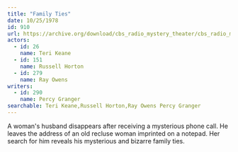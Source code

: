 ```yaml
---
title: "Family Ties"
date: 10/25/1978
id: 910
url: https://archive.org/download/cbs_radio_mystery_theater/cbs_radio_mystery_theater-0901-0950.zip/cbs_radio_mystery_theater-0901-0950%2Fcbsrmt_0910_family_ties.mp3
actors:  
  - id: 26
    name: Teri Keane  
  - id: 151
    name: Russell Horton  
  - id: 279
    name: Ray Owens
writers:  
  - id: 290
    name: Percy Granger
searchable: Teri Keane,Russell Horton,Ray Owens Percy Granger
---
```

A woman's husband disappears after receiving a mysterious phone call. He leaves the address of an old recluse woman imprinted on a notepad. Her search for him reveals his mysterious and bizarre family ties.